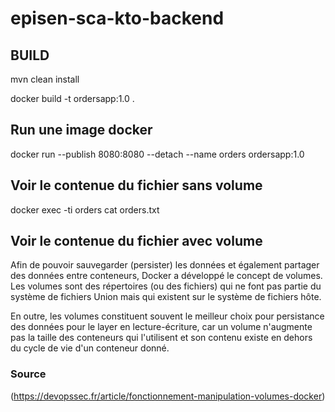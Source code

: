 # episen-sca-kto-backend

## BUILD
mvn clean install

docker build -t ordersapp:1.0 .

## Run une image docker
docker run --publish 8080:8080 --detach --name orders ordersapp:1.0

## Voir le contenue du fichier sans volume
docker exec -ti orders cat orders.txt

## Voir le contenue du fichier avec volume
Afin de pouvoir sauvegarder (persister) les données et également 
partager des données entre conteneurs, Docker a développé le concept
 de volumes. Les volumes sont des répertoires (ou des fichiers) qui
  ne font pas partie du système de fichiers Union mais qui existent 
  sur le système de fichiers hôte.

En outre, les volumes constituent souvent le meilleur choix pour
 persistance des données pour le layer en lecture-écriture, car 
 un volume n'augmente pas la taille des conteneurs qui l'utilisent
  et son contenu existe en dehors du cycle de vie d'un conteneur donné.

### Source
(https://devopssec.fr/article/fonctionnement-manipulation-volumes-docker)


